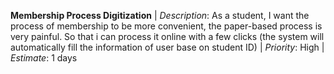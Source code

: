 **Membership Process Digitization** |
  *Description*: As a student, I want the process of membership to be more convenient, the paper-based process is very painful. So that i can process it online with a few clicks (the system     will automatically fill the information of user base on student ID) |
  *Priority*: High |
  *Estimate*: 1 days
